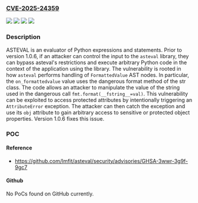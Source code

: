 ### [CVE-2025-24359](https://cve.mitre.org/cgi-bin/cvename.cgi?name=CVE-2025-24359)
![](https://img.shields.io/static/v1?label=Product&message=asteval&color=blue)
![](https://img.shields.io/static/v1?label=Version&message=%3D%20%3C%201.0.6%20&color=brighgreen)
![](https://img.shields.io/static/v1?label=Vulnerability&message=CWE-134%3A%20Use%20of%20Externally-Controlled%20Format%20String&color=brighgreen)
![](https://img.shields.io/static/v1?label=Vulnerability&message=CWE-749%3A%20Exposed%20Dangerous%20Method%20or%20Function&color=brighgreen)

### Description

ASTEVAL is an evaluator of Python expressions and statements. Prior to version 1.0.6, if an attacker can control the input to the `asteval` library, they can bypass asteval's restrictions and execute arbitrary Python code in the context of the application using the library. The vulnerability is rooted in how `asteval` performs handling of `FormattedValue` AST nodes. In particular, the `on_formattedvalue` value uses the dangerous format method of the str class. The code allows an attacker to manipulate the value of the string used in the dangerous call `fmt.format(__fstring__=val)`. This vulnerability can be exploited to access protected attributes by intentionally triggering an `AttributeError` exception. The attacker can then catch the exception and use its `obj` attribute to gain arbitrary access to sensitive or protected object properties. Version 1.0.6 fixes this issue.

### POC

#### Reference
- https://github.com/lmfit/asteval/security/advisories/GHSA-3wwr-3g9f-9gc7

#### Github
No PoCs found on GitHub currently.

